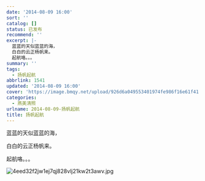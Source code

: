 ```yaml
---
date: '2014-08-09 16:00'
sort: ''
catalog: []
status: 已发布
recommend: ''
excerpt: |-
  蓝蓝的天似蓝蓝的海，
  白白的云正杨帆来。
  起航咯。。。
summary: ''
tags:
  - 扬帆起航
abbrlink: 1541
updated: '2014-08-09 16:00'
cover: 'https://image.bmqy.net/upload/926d6a049553401974fe986f16e61f41.jpg'
categories:
  - 燕美清照
urlname: 2014-08-09-扬帆起航
title: 扬帆起航
---
```


蓝蓝的天似蓝蓝的海，


白白的云正杨帆来。


起航咯。。。


![4eed32f2jw1ej7qj828vlj21kw2t3awv.jpg](https://image.bmqy.net/upload/926d6a049553401974fe986f16e61f41.jpg)


